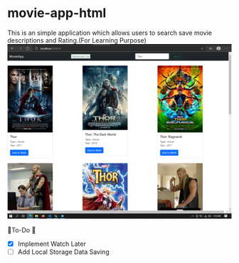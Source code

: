 # movie-app-html
This is an simple application which allows users to search save movie descriptions and Rating.(For Learning Purpose)
![Image Broken](./screenshots/Capture.png)

🚀To-Do 🚀
- [x] Implement Watch Later
- [ ] Add Local Storage Data Saving